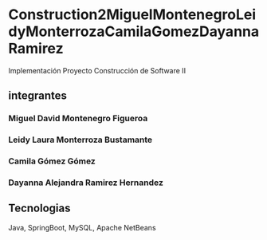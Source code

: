 # Construction2MiguelMontenegroLeidyMonterrozaCamilaGomezDayannaRamirez

Implementación Proyecto Construcción de Software II

## integrantes 

### Miguel David Montenegro Figueroa
### Leidy Laura Monterroza Bustamante
### Camila Gómez Gómez 
### Dayanna Alejandra Ramirez Hernandez

## Tecnologias
Java, SpringBoot, MySQL, Apache NetBeans 
